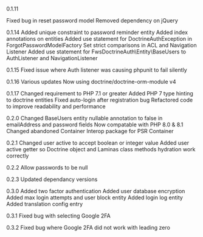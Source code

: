 0.1.11

Fixed bug in reset password model
Removed dependency on jQuery

0.1.14
Added unique constraint to password reminder entity
Added index annotations on entities
Added use statement for DoctrineAuthException in ForgotPasswordModelFactory
Set strict comparisons in ACL and Navigation Listener
Added use statement for FwsDoctrineAuth\Entity\BaseUsers to AuthListener and NavigationListener

0.1.15
Fixed issue where Auth listener was causing phpunit to fail silently

0.1.16
Various updates
Now using doctrine/doctrine-orm-module v4

0.1.17
Changed requirement to PHP 7.1 or greater
Added PHP 7 type hinting to doctrine entities
Fixed auto-login after registration bug
Refactored code to improve readability and performance

0.2.0
Changed BaseUsers entity nullable annotation to false in emailAddress and password fields
Now compatable with PHP 8.0 & 8.1
Changed abandoned Container Interop package for PSR Container

0.2.1
Changed user active to accept boolean or integer value
Added user active getter so Doctrine object and Laminas class methods hydration work correctly

0.2.2
Allow passwords to be null

0.2.3
Updated dependancy versions

0.3.0
Added two factor authentication
Added user database encryption
Added max login attempts and user block entity
Added login log entity
Added translation config entry

0.3.1
Fixed bug with selecting Google 2FA

0.3.2
Fixed bug where Google 2FA did not work with leading zero
